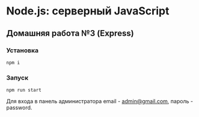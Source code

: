 # Node.js: серверный JavaScript
## Домашняя работа №3 (Express)

### Установка

```
npm i
```

### Запуск

```
npm run start
```

Для входа в панель администратора email - admin@gmail.com, пароль - password.